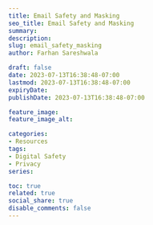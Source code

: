```yaml
---
title: Email Safety and Masking
seo_title: Email Safety and Masking
summary: 
description: 
slug: email_safety_masking
author: Farhan Sareshwala

draft: false
date: 2023-07-13T16:38:48-07:00
lastmod: 2023-07-13T16:38:48-07:00
expiryDate: 
publishDate: 2023-07-13T16:38:48-07:00

feature_image: 
feature_image_alt: 

categories:
- Resources
tags:
- Digital Safety
- Privacy
series:

toc: true
related: true
social_share: true
disable_comments: false
---
```


